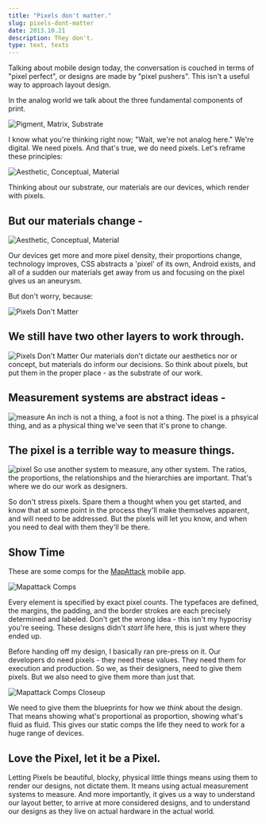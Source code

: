 ```yaml
---
title: "Pixels don't matter."
slug: pixels-dont-matter
date: 2013.10.21
description: They don't. 
type: text, texts
---
```


Talking about mobile design today, the conversation is couched in terms of "pixel perfect", or designs are made by "pixel pushers". This isn't a useful way to approach layout design.

In the analog world we talk about the three fundamental components of print.

![Pigment, Matrix, Substrate](figure-two.png)

I know what you're thinking right now; "Wait, we're not analog here." We're digital. We need pixels. And that's true, we do need pixels. Let's reframe these principles:

![Aesthetic, Conceptual, Material](figure-three.png)

Thinking about our substrate, our materials are our devices, which render with pixels.

## But our materials change -
![Aesthetic, Conceptual, Material](figure-four.png)

Our devices get more and more pixel density, their proportions change, technology improves, CSS abstracts a 'pixel' of its own, Android exists, and all of a sudden our materials get away from us and focusing on the pixel gives us an aneurysm.

But don't worry, because:

![Pixels Don't Matter](figure-one.png)

## We still have two other layers to work through.
![Pixels Don't Matter](figure-five.png)
Our materials don't dictate our aesthetics nor or concept, but materials do inform our decisions. So think about pixels, but put them in the proper place - as the substrate of our work.

## Measurement systems are abstract ideas -
![measure](figure-six.png)
An inch is not a thing, a foot is not a thing. The pixel is a phsyical thing, and as a physical thing we've seen that it's prone to change.

## The pixel is a terrible way to measure things.
![pixel](figure-seven.png)
So use another system to measure, any other system. The ratios, the proportions, the relationships and the hierarchies are important. That's where we do our work as designers.

So don't stress pixels. Spare them a thought when you get started, and know that at some point in the process they'll make themselves apparent, and will need to be addressed. But the pixels will let you know, and when you need to deal with them they'll be there.


## Show Time
These are some comps for the [MapAttack](/projects/mapattack) mobile app.

![Mapattack Comps](figure-eight.png)

Every element is specified by exact pixel counts. The typefaces are defined, the margins, the padding, and the border strokes are each precisely determined and labeled.
Don't get the wrong idea - this isn't my hypocrisy you're seeing. These designs didn't *start* life here, this is just where they ended up.

Before handing off my design, I basically ran pre-press on it. Our developers do need pixels - they need these values. They need them for execution and production. So we, as their designers, need to give them pixels. But we also need to give them more than just that.

![Mapattack Comps Closeup](figure-nine.png)

We need to give them the blueprints for how we *think* about the design. That means showing what's proportional as proportion, showing what's fluid as fluid. This gives our static comps the life they need to work for a huge range of devices.

## Love the Pixel, let it be a Pixel.

Letting Pixels be beautiful, blocky, physical little things means using them to render our designs, not dictate them. It means using actual measurement systems to measure. And more importantly, it gives us a way to understand our layout better, to arrive at more considered designs, and to understand our designs as they live on actual hardware in the actual world.
